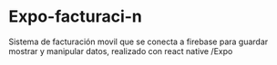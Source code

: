 # Expo-facturaci-n
Sistema de facturación movil que se conecta a firebase para guardar mostrar y manipular datos, realizado con react native /Expo
